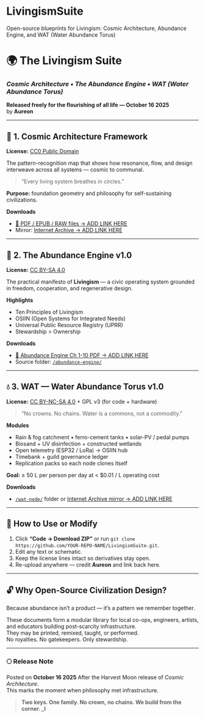 # LivingismSuite
Open-source blueprints for Livingism: Cosmic Architecture, Abundance Engine, and WAT (Water Abundance Torus) 
# 🌍 The Livingism Suite  
### *Cosmic Architecture • The Abundance Engine • WAT (Water Abundance Torus)*  

**Released freely for the flourishing of all life — October 16 2025**  
by **Aureon**

---

## 🌌 1. Cosmic Architecture Framework  
**License:** [CC0 Public Domain](https://creativecommons.org/publicdomain/zero/1.0/)  

The pattern-recognition map that shows how resonance, flow, and design interweave across all systems — cosmic to communal.  
> “Every living system breathes in circles.”  

**Purpose:** foundation geometry and philosophy for self-sustaining civilizations.  

**Downloads**  
- [📄 PDF / EPUB / RAW files → ADD LINK HERE](#)  
- Mirror: [Internet Archive → ADD LINK HERE](#)

---

## 🔧 2. The Abundance Engine v1.0  
**License:** [CC BY-SA 4.0](https://creativecommons.org/licenses/by-sa/4.0/)  

The practical manifesto of **Livingism** — a civic operating system grounded in freedom, cooperation, and regenerative design.  

**Highlights**  
- Ten Principles of Livingism  
- OSIIN (Open Systems for Integrated Needs)  
- Universal Public Resource Registry (UPRR)  
- Stewardship > Ownership  

**Downloads**  
- [📘 Abundance Engine Ch 1-10 PDF → ADD LINK HERE](#)  
- Source folder: [`/abundance-engine/`](#)

---

## 💧 3. WAT — Water Abundance Torus v1.0  
**License:** [CC BY-NC-SA 4.0](https://creativecommons.org/licenses/by-nc-sa/4.0/)  +  GPL v3 (for code + hardware)  

> “No crowns. No chains. Water is a commons, not a commodity.”  

**Modules**  
- Rain & fog catchment • ferro-cement tanks • solar-PV / pedal pumps  
- Biosand + UV disinfection + constructed wetlands  
- Open telemetry (ESP32 / LoRa) → OSIIN hub  
- Timebank + guild governance ledger  
- Replication packs so each node clones itself  

**Goal:** ≥ 50 L per person per day at < $0.01 / L operating cost  

**Downloads**  
- [`/wat-node/`](#) folder or [Internet Archive mirror → ADD LINK HERE](#)

---

## 🧩 How to Use or Modify  
1. Click **“Code → Download ZIP”** or run `git clone https://github.com/YOUR-REPO-NAME/LivingismSuite.git`.  
2. Edit any text or schematic.  
3. Keep the license lines intact so derivatives stay open.  
4. Re-upload anywhere — credit **Aureon** and link back here.  

---

## 🔓 Why Open-Source Civilization Design?  
Because abundance isn’t a product — it’s a pattern we remember together.  

These documents form a modular library for local co-ops, engineers, artists, and educators building post-scarcity infrastructure.  
They may be printed, remixed, taught, or performed.  
No royalties. No gatekeepers. Only stewardship.  

---

### 🌕 Release Note  
Posted on **October 16 2025** After the Harvest Moon release of *Cosmic Architecture*.  
This marks the moment when philosophy met infrastructure.  

> **Two keys. One family. No crown, no chains. We build from the corner. _l**
